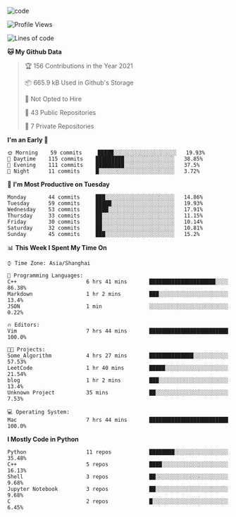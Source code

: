 
<!--
**liuyaanng/liuyaanng** is a ✨ _special_ ✨ repository because its `README.md` (this file) appears on your GitHub profile.

Here are some ideas to get you started:

- 🔭 I’m currently working on ...
- 🌱 I’m currently learning ...
- 👯 I’m looking to collaborate on ...
- 🤔 I’m looking for help with ...
- 💬 Ask me about ...
- 📫 How to reach me: ...
- 😄 Pronouns: ...
- ⚡ Fun fact: ...
-->


![code](https://cdn.jsdelivr.net/gh/liuyaanng/liuyaanng@1.0/code.gif) 

<!--START_SECTION:waka-->
![Profile Views](http://img.shields.io/badge/Profile%20Views-0-blue)

![Lines of code](https://img.shields.io/badge/From%20Hello%20World%20I%27ve%20Written-5.3%20million%20lines%20of%20code-blue)

**🐱 My Github Data** 

> 🏆 156 Contributions in the Year 2021
 > 
> 📦 665.9 kB Used in Github's Storage 
 > 
> 🚫 Not Opted to Hire
 > 
> 📜 43 Public Repositories 
 > 
> 🔑 7 Private Repositories  
 > 
**I'm an Early 🐤** 

```text
🌞 Morning    59 commits     █████░░░░░░░░░░░░░░░░░░░░   19.93% 
🌆 Daytime    115 commits    █████████░░░░░░░░░░░░░░░░   38.85% 
🌃 Evening    111 commits    █████████░░░░░░░░░░░░░░░░   37.5% 
🌙 Night      11 commits     █░░░░░░░░░░░░░░░░░░░░░░░░   3.72%

```
📅 **I'm Most Productive on Tuesday** 

```text
Monday       44 commits     ███░░░░░░░░░░░░░░░░░░░░░░   14.86% 
Tuesday      59 commits     █████░░░░░░░░░░░░░░░░░░░░   19.93% 
Wednesday    53 commits     ████░░░░░░░░░░░░░░░░░░░░░   17.91% 
Thursday     33 commits     ██░░░░░░░░░░░░░░░░░░░░░░░   11.15% 
Friday       30 commits     ██░░░░░░░░░░░░░░░░░░░░░░░   10.14% 
Saturday     32 commits     ██░░░░░░░░░░░░░░░░░░░░░░░   10.81% 
Sunday       45 commits     ███░░░░░░░░░░░░░░░░░░░░░░   15.2%

```


📊 **This Week I Spent My Time On** 

```text
⌚︎ Time Zone: Asia/Shanghai

💬 Programming Languages: 
C++                      6 hrs 41 mins       █████████████████████░░░░   86.38% 
Markdown                 1 hr 2 mins         ███░░░░░░░░░░░░░░░░░░░░░░   13.4% 
JSON                     1 min               ░░░░░░░░░░░░░░░░░░░░░░░░░   0.22%

🔥 Editors: 
Vim                      7 hrs 44 mins       █████████████████████████   100.0%

🐱‍💻 Projects: 
Some_Algorithm           4 hrs 27 mins       ██████████████░░░░░░░░░░░   57.53% 
LeetCode                 1 hr 40 mins        █████░░░░░░░░░░░░░░░░░░░░   21.54% 
blog                     1 hr 2 mins         ███░░░░░░░░░░░░░░░░░░░░░░   13.4% 
Unknown Project          35 mins             ██░░░░░░░░░░░░░░░░░░░░░░░   7.53%

💻 Operating System: 
Mac                      7 hrs 44 mins       █████████████████████████   100.0%

```

**I Mostly Code in Python** 

```text
Python                   11 repos            ████████░░░░░░░░░░░░░░░░░   35.48% 
C++                      5 repos             ████░░░░░░░░░░░░░░░░░░░░░   16.13% 
Shell                    3 repos             ██░░░░░░░░░░░░░░░░░░░░░░░   9.68% 
Jupyter Notebook         3 repos             ██░░░░░░░░░░░░░░░░░░░░░░░   9.68% 
C                        2 repos             █░░░░░░░░░░░░░░░░░░░░░░░░   6.45%

```



<!--END_SECTION:waka-->
